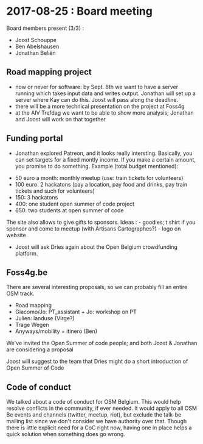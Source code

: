 # 2017-08-25 : Board meeting

Board members present (3/3) :

* Joost Schouppe
* Ben Abelshausen
* Jonathan Beliën

## Road mapping project
- now or never for software: by Sept. 8th we want to have a server running which takes input data and writes output. Jonathan will set up a server where Kay can do this. Joost will pass along the deadline. 
- there will be a more technical presentation on the project at Foss4g
- at the AIV Trefdag we want to be able to show more analysis; Jonathan and Joost will work on that together

## Funding portal 

* Jonathan explored Patreon, and it looks really intersting. Basically, you can set targets for a fixed montly income. If you make a certain amount, you promise to do something. Example (total budget mentioned):
- 50 euro a month: monthly meetup (use: train tickets for volunteers)
- 100 euro: 2 hackatons (pay a location, pay food and drinks, pay train tickets and such for volunteers)
- 150: 3 hackatons
- 400: one student open summer of code project
- 650: two students at open summer of code

The site also allows to give gifts to sponsors. Ideas :
    - goodies; t shirt if you sponsor and come to meetup (with Artisans Cartographes?)
    - logo on website
    
* Joost will ask Dries again about the Open Belgium crowdfunding platform.


## Foss4g.be
There are several interesting proposals, so we can probably fill an entire OSM track.
- Road mapping 
- Giacomo/Jo: PT_assistant + Jo: workshop on PT
- Julien: landuse (Virge?)
- Trage Wegen
- Anyways/mobility + itinero (Ben)

We've invited the Open Summer of code people; and both Joost & Jonathan are considering a proposal

Joost will suggest to the team that Dries might do a short introduction of Open Summer of Code


## Code of conduct

We talked about a code of conduct for OSM Belgium. This would help resolve conflicts in the community, if ever needed. It would apply to all OSM Be events and channels (twitter, meetup, riot), but exclude the talk-be mailing list since we don't consider we have authority over that. Though there is little explicit need for a CoC right now, having one in place helps a quick solution when something does go wrong.
